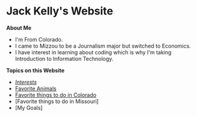 
# **Jack Kelly's Website**

**About Me**

* I'm From Colorado.
* I came to Mizzou to be a Journalism major but switched to Economics.
* I have interest in learning about coding which is why I'm taking Introduction to Information Technology.

**Topics on this Website**

* [*Interests*](https://github.com/jackelly23/Jackelly23.gethub.io-interests.git)
* [Favorite Animals](https://github.com/jackelly23/jackelly23.gethub.io-animals.git)
* [Favorite things to do in Colorado](https://github.com/jackelly23/Jackelly23.gethub.io-colorado.git)
* [Favorite things to do in Missouri]
* [My Goals]
